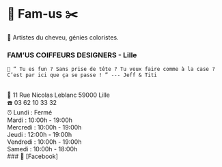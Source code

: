 # 💈 Fam-us ✂️
🌈 Artistes du cheveu, génies coloristes. 
### FAM’US COIFFEURS DESIGNERS - Lille

    📣 “ Tu es fun ? Sans prise de tête ? Tu veux faire comme à la case ?
    C’est par ici que ça se passe ! ” --- Jeff & Titi
<br />
📍 11 Rue Nicolas Leblanc 59000 Lille
<br />
☎️ 03 62 10 33 32
<br />
⏰ Lundi : Fermé
<br />
Mardi : 10:00h - 19:00h
<br />
Mercredi : 10:00h - 19:00h
<br />
Jeudi : 12:00h - 19:00h
<br />
Vendredi : 10:00h - 19:00h
<br />
Samedi : 10:00h - 18:00h
<br />
### 🔗 [Facebook]

[Facebook]: https://fr-fr.facebook.com/famus.coiffeursdesigners/